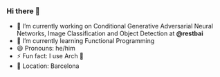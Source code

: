 ### Hi there 👋

- 🔭 I’m currently working on Conditional Generative Adversarial Neural Networks, Image Classification and Object Detection at **@restbai**
- 🌱 I’m currently learning Functional Programming 
- 😄 Pronouns: he/him
- ⚡ Fun fact: I use Arch 🤯
- 📌 Location: Barcelona
